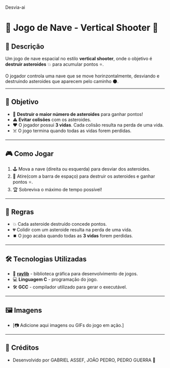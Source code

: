  Desvia-ai
# 🚀 Jogo de Nave - Vertical Shooter 🚀

## 📝 Descrição
Um jogo de nave espacial no estilo **vertical shooter**, onde o objetivo é **destruir asteroides** 💥 para acumular pontos ⭐.

O jogador controla uma nave que se move horinzontalmente, desviando e destruindo asteroides que aparecem pelo caminho 🌑.

---

## 🎯 Objetivo
- 🔫 **Destruir o maior número de asteroides** para ganhar pontos!
- ⚠️ **Evitar colisões** com os asteroides.
- ❤️ O jogador possui **3 vidas**. Cada colisão resulta na perda de uma vida.
- ☠️ O jogo termina quando todas as vidas forem perdidas.

---

## 🎮 Como Jogar
1. 🕹️ Mova a nave (direita ou esquerda) para desviar dos asteroides.
2. 🔫 Atire(com a barra de espaço) para destruir os asteroides e ganhar pontos ⭐.
3. 🏆 Sobreviva o máximo de tempo possível!

---

## 📜 Regras
- 💥 Cada asteroide destruído concede pontos.
- 💔 Colidir com um asteroide resulta na perda de uma vida.
- ⏹️ O jogo acaba quando todas as **3 vidas** forem perdidas.

---

## 🛠️ Tecnologias Utilizadas
- 🎨 **[raylib](https://www.raylib.com/)** - biblioteca gráfica para desenvolvimento de jogos.
- 💻 **Linguagem C** - programação do jogo.
- 🛠️ **GCC** - compilador utilizado para gerar o executável.
---

## 🖼️ Imagens
- [📷 Adicione aqui imagens ou GIFs do jogo em ação.]

---

## 👤 Créditos
- Desenvolvido por GABRIEL ASSEF, JOÃO PEDRO, PEDRO GUERRA 🚀

